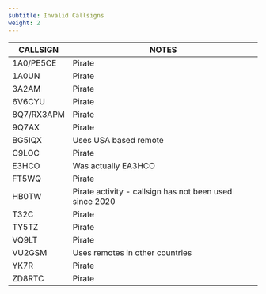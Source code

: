 ```yaml
---
subtitle: Invalid Callsigns
weight: 2
---
```


| CALLSIGN   | NOTES                                                   |
|------------|---------------------------------------------------------|
| 1A0/PE5CE  | Pirate                                                  |
| 1A0UN      | Pirate                                                  |
| 3A2AM      | Pirate                                                  |
| 6V6CYU     | Pirate                                                  |
| 8Q7/RX3APM | Pirate                                                  |
| 9Q7AX      | Pirate                                                  |
| BG5IQX     | Uses USA based remote                                   |
| C9LOC      | Pirate                                                  |
| E3HCO      | Was actually EA3HCO                                     |
| FT5WQ      | Pirate                                                  |
| HB0TW      | Pirate activity - callsign has not been used since 2020 |
| T32C       | Pirate                                                  |
| TY5TZ      | Pirate                                                  |
| VQ9LT      | Pirate                                                  |
| VU2GSM     | Uses remotes in other countries                         |
| YK7R       | Pirate                                                  |
| ZD8RTC     | Pirate                                                  |

